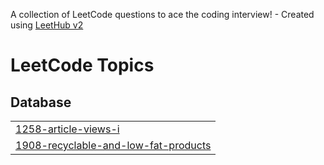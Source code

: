 A collection of LeetCode questions to ace the coding interview! - Created using [LeetHub v2](https://github.com/arunbhardwaj/LeetHub-2.0)
<!---LeetCode Topics Start-->
# LeetCode Topics
## Database
|  |
| ------- |
| [1258-article-views-i](https://github.com/chandruiyappan/Leetcode/tree/master/1258-article-views-i) |
| [1908-recyclable-and-low-fat-products](https://github.com/chandruiyappan/Leetcode/tree/master/1908-recyclable-and-low-fat-products) |
<!---LeetCode Topics End-->